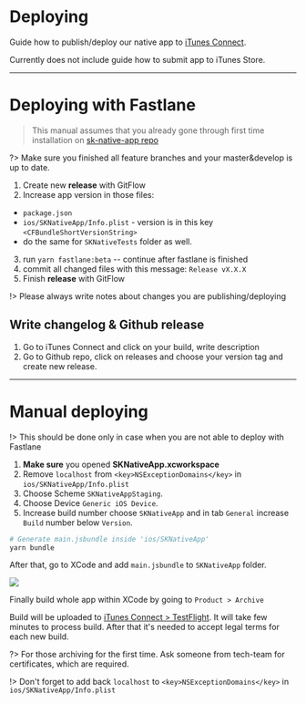 # Deploying
Guide how to publish/deploy our native app to [iTunes Connect](https://itunesconnect.apple.com).

Currently does not include guide how to submit app to iTunes Store.

---

# Deploying with Fastlane
> This manual assumes that you already gone through first time installation on [sk-native-app repo](https://github.com/smartkarma/sk-native-app#install-fastlane-and-dependencies)

?> Make sure you finished all feature branches and your master&develop is up to date.

1. Create new **release** with GitFlow
2. Increase app version in those files:
  - `package.json`
  - `ios/SKNativeApp/Info.plist` - version is in this key `<CFBundleShortVersionString>`
  - do the same for `SKNativeTests` folder as well.
3. run `yarn fastlane:beta` -- continue after fastlane is finished
4. commit all changed files with this message: `Release vX.X.X`
5. Finish **release** with GitFlow

!> Please always write notes about changes you are publishing/deploying

## Write changelog & Github release
1. Go to iTunes Connect and click on your build, write description
2. Go to Github repo, click on releases and choose your version tag and create new release.

---

# Manual deploying
!> This should be done only in case when you are not able to deploy with Fastlane

1. **Make sure** you opened **SKNativeApp.xcworkspace**
2. Remove `localhost` from `<key>NSExceptionDomains</key>` in `ios/SKNativeApp/Info.plist`
3. Choose Scheme `SKNativeAppStaging`.
4. Choose Device `Generic iOS Device`.
5. Increase build number choose `SKNativeApp` and in tab `General` increase `Build` number below `Version`.

```bash
# Generate main.jsbundle inside 'ios/SKNativeApp'
yarn bundle
```

After that, go to XCode and add `main.jsbundle` to `SKNativeApp` folder.

![](https://cl.ly/120g0V3V1E0b/[16f594fbdd79f450616dc4e595fbfb50]_Image%202017-10-12%20at%205.51.36%20PM.png)

Finally build whole app within XCode by going to `Product > Archive`

Build will be uploaded to [iTunes Connect > TestFlight](https://itunesconnect.apple.com).
It will take few minutes to process build. After that it's needed to accept legal terms for each new build.

?> For those archiving for the first time. Ask someone from tech-team for certificates, which are required.

!> Don't forget to add back `localhost` to `<key>NSExceptionDomains</key>` in `ios/SKNativeApp/Info.plist`
